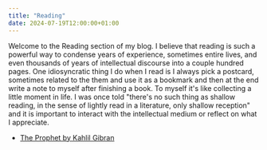 ```yaml
---
title: "Reading"
date: 2024-07-19T12:00:00+01:00
---
```


Welcome to the Reading section of my blog. I believe that reading is such a powerful way to condense years of experience, sometimes entire lives, and even thousands of years of intellectual discourse into a couple hundred pages. One idiosyncratic thing I do when I read is I always pick a postcard, sometimes related to the them and use it as a bookmark and then at the end write a note to myself after finishing a book. To myself it's like collecting a little moment in life. I was once told "there's no such thing as shallow reading, in the sense of lightly read in a literature, only shallow reception" and it is important to interact with the intellectual medium or reflect on what I appreciate. 

- [The Prophet by Kahlil Gibran](/blog/reading/the-prophet/)